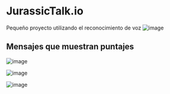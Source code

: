 # JurassicTalk.io
Pequeño proyecto utilizando el reconocimiento de voz
![image](https://github.com/user-attachments/assets/192a419b-76fe-4714-a4d1-26caa64e458c)

## Mensajes que muestran puntajes
![image](https://github.com/user-attachments/assets/56bdd04f-0ad2-45eb-aefe-833c48ed0efa)

![image](https://github.com/user-attachments/assets/d1a1ec83-50f4-4d54-8c9a-d8854269ffa8)

![image](https://github.com/user-attachments/assets/72a978e4-0adf-483a-b48b-62c5378bdb63)
